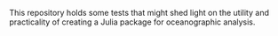 This repository holds some tests that might shed light on the utility and
practicality of creating a Julia package for oceanographic analysis.
